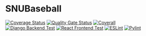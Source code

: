 # SNUBaseball

[![Coverage Status](https://coveralls.io/repos/github/vietman2/SNUBaseball/badge.svg?branch=dev)](https://coveralls.io/github/vietman2/SNUBaseball?branch=dev)
[![Quality Gate Status](https://sonarcloud.io/api/project_badges/measure?project=vietman2_SNUBaseball&metric=alert_status)](https://sonarcloud.io/summary/new_code?id=vietman2_SNUBaseball)
[![Coverall](https://github.com/vietman2/SNUBaseball/actions/workflows/coveralls.yml/badge.svg)](https://github.com/vietman2/SNUBaseball/actions/workflows/coveralls.yml)
[![Django Backend Test](https://github.com/vietman2/SNUBaseball/actions/workflows/django_test.yml/badge.svg)](https://github.com/vietman2/SNUBaseball/actions/workflows/django_test.yml)
[![React Frontend Test](https://github.com/vietman2/SNUBaseball/actions/workflows/react_test.yml/badge.svg)](https://github.com/vietman2/SNUBaseball/actions/workflows/react_test.yml)
[![ESLint](https://github.com/vietman2/SNUBaseball/actions/workflows/eslint.yml/badge.svg)](https://github.com/vietman2/SNUBaseball/actions/workflows/eslint.yml)
[![Pylint](https://github.com/vietman2/SNUBaseball/actions/workflows/pylint.yml/badge.svg)](https://github.com/vietman2/SNUBaseball/actions/workflows/pylint.yml)
